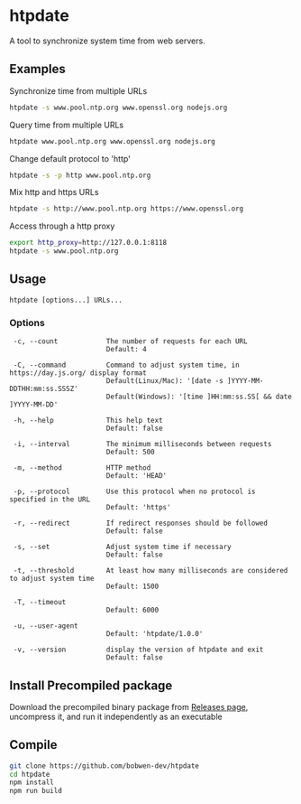 # htpdate

A tool to synchronize system time from web servers.

## Examples

Synchronize time from multiple URLs

```bash
htpdate -s www.pool.ntp.org www.openssl.org nodejs.org
```

Query time from multiple URLs

```bash
htpdate www.pool.ntp.org www.openssl.org nodejs.org
```

Change default protocol to 'http'

```bash
htpdate -s -p http www.pool.ntp.org
```

Mix http and https URLs

```bash
htpdate -s http://www.pool.ntp.org https://www.openssl.org
```

Access through a http proxy

```bash
export http_proxy=http://127.0.0.1:8118
htpdate -s www.pool.ntp.org
```


## Usage

`htpdate [options...] URLs...`

### Options

```
 -c, --count            The number of requests for each URL
                        Default: 4

 -C, --command          Command to adjust system time, in https://day.js.org/ display format
                        Default(Linux/Mac): '[date -s ]YYYY-MM-DDTHH:mm:ss.SSSZ'
                        Default(Windows): '[time ]HH:mm:ss.SS[ && date ]YYYY-MM-DD'

 -h, --help             This help text
                        Default: false

 -i, --interval         The minimum milliseconds between requests
                        Default: 500

 -m, --method           HTTP method
                        Default: 'HEAD'

 -p, --protocol         Use this protocol when no protocol is specified in the URL
                        Default: 'https'

 -r, --redirect         If redirect responses should be followed
                        Default: false

 -s, --set              Adjust system time if necessary
                        Default: false

 -t, --threshold        At least how many milliseconds are considered to adjust system time
                        Default: 1500

 -T, --timeout
                        Default: 6000

 -u, --user-agent
                        Default: 'htpdate/1.0.0'

 -v, --version          display the version of htpdate and exit
                        Default: false
```

## Install Precompiled package

Download the precompiled binary package from [Releases page](https://github.com/bobwen-dev/htpdate/releases), uncompress it, and run it independently as an executable

## Compile

```bash
git clone https://github.com/bobwen-dev/htpdate
cd htpdate
npm install
npm run build
```
